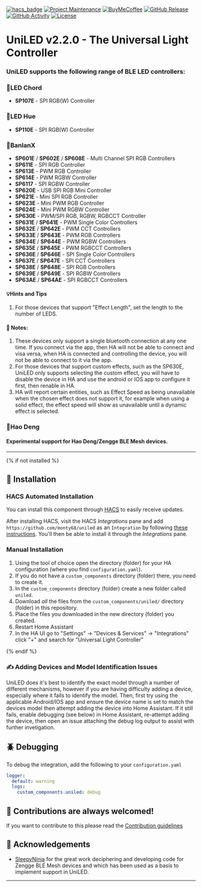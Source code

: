 [![hacs_badge](https://img.shields.io/badge/HACS-Default-41BDF5.svg?style=for-the-badge)](https://github.com/hacs/integration)
[![Project Maintenance][maintenance-shield]][user_profile]
[![BuyMeCoffee][buymecoffeebadge]][buymecoffee]
[![GitHub Release][releases-shield]][releases]
[![GitHub Activity][commits-shield]][commits]
[![License][license-shield]][license]

# UniLED v2.2.0 - The Universal Light Controller
### UniLED supports the following range of BLE LED controllers:

### 📱LED Chord
  - **SP107E** - SPI RGB(W) Controller

### 📱LED Hue
  - **SP110E** - SPI RGB(W) Controller

### 📱BanlanX
  - **SP601E** / **SP602E** / **SP608E** - Multi Channel SPI RGB Controllers
  - **SP611E** - SPI RGB Controller
  - **SP613E** - PWM RGB Controller
  - **SP614E** - PWM RGBW Controller
  - **SP6117** - SPI RGBW Controller
  - **SP620E** - USB SPI RGB Mini Controller
  - **SP621E** - Mini SPI RGB Controller
  - **SP623E** - Mini PWM RGB Controller
  - **SP624E** - Mini PWM RGBW Controller
  - **SP630E** - PWM/SPI RGB, RGBW, RGBCCT Controller
  - **SP631E** / **SP641E** - PWM Single Color Controllers
  - **SP632E** / **SP642E** - PWM CCT Controllers
  - **SP633E** / **SP643E** - PWM RGB Controllers
  - **SP634E** / **SP644E** - PWM RGBW Controllers
  - **SP635E** / **SP645E** - PWM RGBCCT Controllers
  - **SP636E** / **SP646E** - SPI Single Color Controllers
  - **SP637E** / **SP647E** - SPI CCT Controllers
  - **SP638E** / **SP648E** - SPI RGB Controllers
  - **SP639E** / **SP649E** - SPI RGBW Controllers
  - **SP63AE** / **SP64AE** - SPI RGBCCT Controllers

#### 💡Hints and Tips
1. For those devices that support "Effect Length", set the length to the number of LEDS.
   
#### 🧐 Notes:
1. These devices only support a single bluetooth connection at any one time. If you connect via the app, then HA will not be able to connect and visa versa, when HA is connected and controlling the device, you will not be able to connect to it via the app.
2. For those devices that support custom effects, such as the SP630E, UniLED only supports selecting the custom effect, you will have to disable the device in HA and use the android or IOS app to configure it first, then renable in HA.
3. HA will report certain entities, such as Effect Speed as being unavailable when the chosen effect does not support it, for example when using a solid effect, the effect speed will show as unavailable until a dynamic effect is selected. 

### 📱Hao Deng
#### **Experimental** support for Hao Deng/Zengge BLE Mesh devices.

---


{% if not installed %}
## 🚀 Installation

### HACS Automated Installation

You can install this component through [HACS](https://hacs.xyz/) to easily receive updates.

After installing HACS, visit the HACS _Integrations_ pane and add `https://github.com/monty68/uniled` as an `Integration` by following [these instructions](https://hacs.xyz/docs/faq/custom_repositories/). You'll then be able to install it through the _Integrations_ pane.

### Manual Installation

1. Using the tool of choice open the directory (folder) for your HA configuration (where you find `configuration.yaml`).
2. If you do not have a `custom_components` directory (folder) there, you need to create it.
3. In the `custom_components` directory (folder) create a new folder called `uniled`.
4. Download _all_ the files from the `custom_components/uniled/` directory (folder) in this repository.
5. Place the files you downloaded in the new directory (folder) you created.
6. Restart Home Assistant
7. In the HA UI go to "Settings" -> "Devices & Services" -> "Integrations" click "+" and search for "Universal Light Controller"

{% endif %}

### ✍️ Adding Devices and Model Identification Issues

UniLED does it's best to identify the exact model through a number of different mechanisms, however
if you are having difficulty adding a device, especially where it fails to identify the model. Then,
first try using the applicable Android/IOS app and ensure the device name is set to match the devices
model then attempt adding the device into Home Assistant. If it still fails, enable debugging (see below) in Home Assistant, re-attempt adding the device, then open an issue attaching the debug log 
output to assist with further invetigation.

## 🪲 Debugging

To debug the integration, add the following to your `configuration.yaml`

```yaml
logger:
  default: warning
  logs:
    custom_components.uniled: debug
```

## 🙋 Contributions are always welcomed!

If you want to contribute to this please read the [Contribution guidelines](CONTRIBUTING.md)

## 🎉 Acknowledgements <a name = "acknowledgement"></a>

- [SleepyNinja](https://github.com/SleepyNinja0o) for the great work deciphering and developing code for Zengge BLE Mesh devices and which has been used as a basis to implement support in UniLED.

***
[ha-logo]: https://raw.githubusercontent.com/monty68/uniled/main/docs/img/ha-logo-32x32.png
[uniled]: https://github.com/monty68/uniled
[user_profile]: https://github.com/monty68
[buymecoffee]: https://www.buymeacoffee.com/monty68
[buymecoffeebadge]: https://img.shields.io/badge/buy%20me%20a%20coffee-donate-yellow.svg?style=for-the-badge
[maintenance-shield]: https://img.shields.io/badge/maintainer-Monty-blue.svg?style=for-the-badge
[hacs]: https://hacs.xyz
[hacsbadge]: https://img.shields.io/badge/HACS-Custom-orange.svg?style=for-the-badge
[releases-shield]: https://img.shields.io/github/v/release/monty68/uniled?display_name=release&include_prereleases&style=for-the-badge
[releases]: https://github.com/monty68/uniled/releases
[commits-shield]: https://img.shields.io/github/last-commit/monty68/uniled?style=for-the-badge
[commits]: https://github.com/monty68/uniled/commits/main
[license]: https://github.com/monty68/uniled/blob/main/LICENSE
[license-shield]: https://img.shields.io/github/license/monty68/uniled.svg?style=for-the-badge

